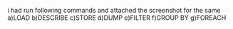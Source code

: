 i had run following commands and attached the screenshot for the same
a)LOAD
b)DESCRIBE
c)STORE
d)DUMP
e)FILTER
f)GROUP BY
g)FOREACH
